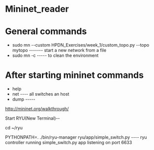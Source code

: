 # Mininet_reader

# General commands

* sudo mn --custom HPDN_Exercises/week_1/custom_topo.py --topo mytopo                      ------- start a new network from a file
* sudo mn -c  ----- to clean the environment

# After starting mininet commands

* help
* net ---- all switches an host
* dump ----- 

http://mininet.org/walkthrough/

Start RYU(New Terminal)--

cd ~/ryu

PYTHONPATH=. ./bin/ryu-manager ryu/app/simple_switch.py   ---- ryu controller running simple_switch.py app listening on port 6633
